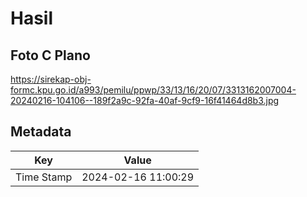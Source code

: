 # Hasil

## Foto C Plano

https://sirekap-obj-formc.kpu.go.id/a993/pemilu/ppwp/33/13/16/20/07/3313162007004-20240216-104106--189f2a9c-92fa-40af-9cf9-16f41464d8b3.jpg


## Metadata

| Key        | Value               |
| ---------- | ------------------- |
| Time Stamp | 2024-02-16 11:00:29 |



